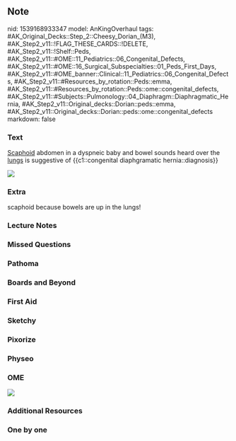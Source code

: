 ## Note
nid: 1539168933347
model: AnKingOverhaul
tags: #AK_Original_Decks::Step_2::Cheesy_Dorian_(M3), #AK_Step2_v11::!FLAG_THESE_CARDS::!DELETE, #AK_Step2_v11::!Shelf::Peds, #AK_Step2_v11::#OME::11_Pediatrics::06_Congenital_Defects, #AK_Step2_v11::#OME::16_Surgical_Subspecialties::01_Peds_First_Days, #AK_Step2_v11::#OME_banner::Clinical::11_Pediatrics::06_Congenital_Defects, #AK_Step2_v11::#Resources_by_rotation::Peds::emma, #AK_Step2_v11::#Resources_by_rotation::Peds::ome::congenital_defects, #AK_Step2_v11::#Subjects::Pulmonology::04_Diaphragm::Diaphragmatic_Hernia, #AK_Step2_v11::Original_decks::Dorian::peds::emma, #AK_Step2_v11::Original_decks::Dorian::peds::ome::congenital_defects
markdown: false

### Text
<u>Scaphoid</u> abdomen in a dyspneic baby and bowel sounds heard
over the <u>lungs</u> is suggestive of {{c1::congenital
diaphgramatic hernia::diagnosis}}
<div><img src="336139-407519-7117.jpg"></div>

### Extra
scaphoid because bowels are up in the lungs!

### Lecture Notes


### Missed Questions


### Pathoma


### Boards and Beyond


### First Aid


### Sketchy


### Pixorize


### Physeo


### OME
<div class="ome-widget">
  <a href=
  "https://onlinemeded.org/spa/pediatrics/congenital-defects/acquire?ref=anki">
  <img src="_OME_AnkiFlashcards_Lesson_2.png"></a>
</div>

### Additional Resources


### One by one


